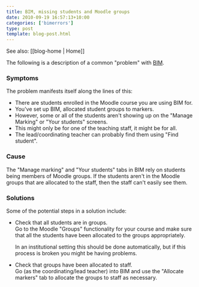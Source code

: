 ```yaml
---
title: BIM, missing students and Moodle groups
date: 2010-09-19 16:57:13+10:00
categories: ['bimerrors']
type: post
template: blog-post.html
---
```


See also: [[blog-home | Home]]

The following is a description of a common "problem" with [BIM](/blog2/research/bam-blog-aggregation-management/).

### Symptoms

The problem manifests itself along the lines of this:

- There are students enrolled in the Moodle course you are using BIM for.
- You've set up BIM, allocated student groups to markers.
- However, some or all of the students aren't showing up on the "Manage Marking" or "Your students" screens.
- This might only be for one of the teaching staff, it might be for all.
- The lead/coordinating teacher can probably find them using "Find student".

### Cause

The "Manage marking" and "Your students" tabs in BIM rely on students being members of Moodle groups. If the students aren't in the Moodle groups that are allocated to the staff, then the staff can't easily see them.

### Solutions

Some of the potential steps in a solution include:

- Check that all students are in groups.  
    Go to the Moodle "Groups" functionality for your course and make sure that all the students have been allocated to the groups appropriately.
    
    In an institutional setting this should be done automatically, but if this process is broken you might be having problems.
    
- Check that groups have been allocated to staff.  
    Go (as the coordinating/lead teacher) into BIM and use the "Allocate markers" tab to allocate the groups to staff as necessary.